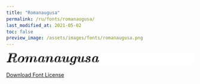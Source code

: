```yaml
---
title: "Romanaugusa"
permalink: /ru/fonts/romanaugusa/
last_modified_at: 2021-05-02
toc: false
preview_image: /assets/images/fonts/romanaugusa.png
---
```

![Baumans](/assets/images/fonts/romanaugusa.png)

[Download Font License](https://github.com/inkstitch/inkstitch/tree/main/fonts/romanaugusa/LICENSE)
